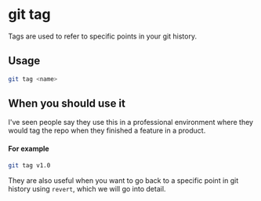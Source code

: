 # git tag
Tags are used to refer to specific points in your git history.

## Usage
```bash 
git tag <name>
```

## When you should use it
I've seen people say they use this in a professional environment where they would tag the repo when they finished a feature in a product.
#### For example
```bash 
git tag v1.0
```
They are also useful when you want to go back to a specific point in git history using `revert`, which we will go into detail.

